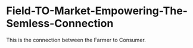 # Field-TO-Market-Empowering-The-Semless-Connection
This is the connection between the Farmer to Consumer.
